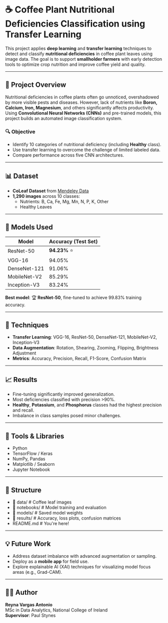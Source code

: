 # ☕ Coffee Plant Nutritional Deficiencies Classification using Transfer Learning

This project applies **deep learning** and **transfer learning** techniques to detect and classify **nutritional deficiencies** in coffee plant leaves using image data. The goal is to support **smallholder farmers** with early detection tools to optimize crop nutrition and improve coffee yield and quality.

---

## 📌 Project Overview

Nutritional deficiencies in coffee plants often go unnoticed, overshadowed by more visible pests and diseases. However, lack of nutrients like **Boron, Calcium, Iron, Magnesium**, and others significantly affects productivity. Using **Convolutional Neural Networks (CNNs)** and pre-trained models, this project builds an automated image classification system.

### 🔍 Objective

- Identify 10 categories of nutritional deficiency (including **Healthy** class).
- Use transfer learning to overcome the challenge of limited labeled data.
- Compare performance across five CNN architectures.

---

## 📊 Dataset

- **CoLeaf Dataset** from [Mendeley Data](https://data.mendeley.com/datasets/brfgw46wzb/2)
- **1,290 images** across 10 classes:
  - Nutrients: B, Ca, Fe, Mg, Mn, N, P, K, Other
  - Healthy Leaves

---

## 🧠 Models Used

| Model         | Accuracy (Test Set) |
|---------------|---------------------|
| ResNet-50     | **94.23%** ⭐        |
| VGG-16        | 94.05%              |
| DenseNet-121  | 91.06%              |
| MobileNet-V2  | 85.29%              |
| Inception-V3  | 83.24%              |

**Best model**: 🏆 **ResNet-50**, fine-tuned to achieve 99.83% training accuracy.

---

## 🧪 Techniques

- **Transfer Learning**: VGG-16, ResNet-50, DenseNet-121, MobileNet-V2, Inception-V3
- **Data Augmentation**: Rotation, Shearing, Zooming, Flipping, Brightness Adjustment
- **Metrics**: Accuracy, Precision, Recall, F1-Score, Confusion Matrix

---

## 📈 Results

- Fine-tuning significantly improved generalization.
- Most deficiencies classified with precision >90%.
- **Healthy**, **Potassium**, and **Phosphorus** classes had the highest precision and recall.
- Imbalance in class samples posed minor challenges.

---

## 🔧 Tools & Libraries

- Python
- TensorFlow / Keras
- NumPy, Pandas
- Matplotlib / Seaborn
- Jupyter Notebook

---

## 📂 Structure

- 📁 data/           # Coffee leaf images
- 📁 notebooks/      # Model training and evaluation
- 📁 models/         # Saved model weights
- 📁 results/        # Accuracy, loss plots, confusion matrices
- README.md          # You're here!


---

## 💡 Future Work

- Address dataset imbalance with advanced augmentation or sampling.
- Deploy as a **mobile app** for field use.
- Explore explainable AI (XAI) techniques for visualizing model focus areas (e.g., Grad-CAM).

---

## 🧑‍💻 Author

**Reyna Vargas Antonio**  
MSc in Data Analytics, National College of Ireland  
**Supervisor**: Paul Stynes
